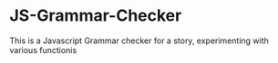 # JS-Grammar-Checker
This is a Javascript Grammar checker for a story, experimenting with various functionis
